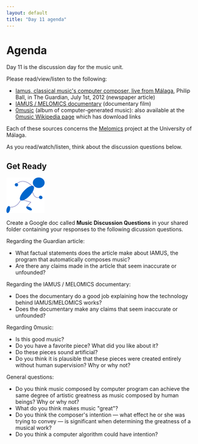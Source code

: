 ```yaml
---
layout: default
title: "Day 11 agenda"
---
```


# Agenda

Day 11 is the discussion day for the music unit.

Please read/view/listen to the following:

* [Iamus, classical music's computer composer, live from Málaga](http://www.theguardian.com/music/2012/jul/01/iamus-computer-composes-classical-music), Philip Ball, in The Guardian, July 1st, 2012 (newspaper article)
* [IAMUS / MELOMICS documentary](https://www.youtube.com/watch?v=ETGDbWvWCbM) (documentary film)
* [0music](https://www.youtube.com/playlist?list=PLwUOBZdCYUCMjW1DKCQxqVJp3xmoh42e2) (album of computer-generated music): also available at the [0music Wikipedia page](https://en.wikipedia.org/wiki/0music) which has download links

Each of these sources concerns the [Melomics](http://geb.uma.es/melomics/melomics.html) project at the University of Málaga.

As you read/watch/listen, think about the discussion questions below.

## Get Ready

<img class="parimg" alt="Get ready" src="img/getready.png">

Create a Google doc called **Music Discussion Questions** in your shared folder containing your responses to the following dicussion questions.

Regarding the Guardian article:

* What factual statements does the article make about IAMUS, the program that automatically composes music?
* Are there any claims made in the article that seem inaccurate or unfounded?

Regarding the IAMUS / MELOMICS documentary:

* Does the documentary do a good job explaining how the technology behind IAMUS/MELOMICS works?
* Does the documentary make any claims that seem inaccurate or unfounded?

Regarding 0music:

* Is this good music?
* Do you have a favorite piece?  What did you like about it?
* Do these pieces sound artificial?
* Do you think it is plausible that these pieces were created entirely without human supervision?  Why or why not?

General questions:

* Do you think music composed by computer program can achieve the same degree of artistic greatness as music composed by human beings?  Why or why not?
* What do you think makes music "great"?
* Do you think the composer's intention &mdash; what effect he or she was trying to convey &mdash; is significant when determining the greatness of a musical work?
* Do you think a computer algorithm could have intention?
